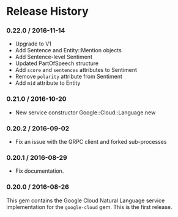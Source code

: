 # Release History

### 0.22.0 / 2016-11-14

* Upgrade to V1
* Add Sentence and Entity::Mention objects
* Add Sentence-level Sentiment
* Updated PartOfSpeech structure
* Add `score` and `sentences` attributes to Sentiment
* Remove `polarity` attribute from Sentiment
* Add `mid` attribute to Entity

### 0.21.0 / 2016-10-20

* New service constructor Google::Cloud::Language.new

### 0.20.2 / 2016-09-02

* Fix an issue with the GRPC client and forked sub-processes

### 0.20.1 / 2016-08-29

* Fix documentation.

### 0.20.0 / 2016-08-26

This gem contains the Google Cloud Natural Language service implementation for the `google-cloud` gem. This is the first release.
